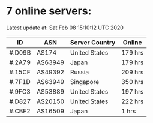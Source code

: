 # 7 online servers:

Latest update at: Sat Feb 08 15:10:12 UTC 2020

| ID | ASN | Server Country | Online |
| -- | --- | -------------- | ------ |
| #.D09B | AS174 | United States | 179 hrs |
| #.2A79 | AS63949 | Japan | 179 hrs |
| #.15CF | AS49392 | Russia | 209 hrs |
| #.7F1D | AS63949 | Singapore | 350 hrs |
| #.9FC3 | AS53889 | United States | 197 hrs |
| #.D827 | AS20150 | United States | 222 hrs |
| #.CBF2 | AS16509 | Japan | 1 hrs |

